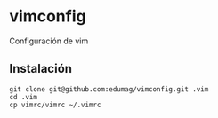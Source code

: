 # vimconfig

Configuración de vim

## Instalación

```
git clone git@github.com:edumag/vimconfig.git .vim
cd .vim 
cp vimrc/vimrc ~/.vimrc
```

